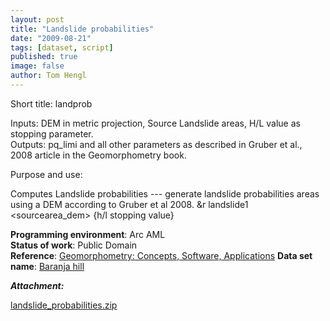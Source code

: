 ```yaml
---
layout: post
title: "Landslide probabilities"
date: "2009-08-21"
tags: [dataset, script]
published: true
image: false
author: Tom Hengl
---
```


Short title:  landprob

Inputs: DEM in metric projection, Source Landslide areas, H/L value as stopping parameter.  
Outputs: pq\_limi and all other parameters as described in Gruber et al., 2008 article in the Geomorphometry book.

Purpose and use:

Computes Landslide probabilities --- generate landslide probabilities areas using a DEM according to Gruber et al 2008. 
&r landslide1 <dem> <sourcearea\_dem> {h/l stopping value}

**Programming environment**:  Arc AML  
**Status of work**:  Public Domain  
**Reference**:  [Geomorphometry: Concepts, Software, Applications](https://books.google.com.gi/books?id=u33ArNw4BacC&printsec=frontcover&source=gbs_book_other_versions_r&cad=4#v=onepage&q&f=false)
**Data set name**:  [Baranja hill]({{site.baseurl}}/2020/06/30/baranja-hill)

**_Attachment:_**

[landslide_probabilities.zip]({{site.baseurl}}/uploads/datasets/landslide_probabilities.zip)
